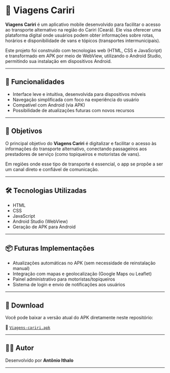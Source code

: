 # 📱 Viagens Cariri

**Viagens Cariri** é um aplicativo mobile desenvolvido para facilitar o acesso ao transporte alternativo na região do Cariri (Ceará). Ele visa oferecer uma plataforma digital onde usuários podem obter informações sobre rotas, horários e disponibilidade de vans e tópicos (transportes intermunicipais).

Este projeto foi construído com tecnologias web (HTML, CSS e JavaScript) e transformado em APK por meio de WebView, utilizando o Android Studio, permitindo sua instalação em dispositivos Android.

---

## 🔧 Funcionalidades

- Interface leve e intuitiva, desenvolvida para dispositivos móveis
- Navegação simplificada com foco na experiência do usuário
- Compatível com Android (via APK)
- Possibilidade de atualizações futuras com novos recursos

---

## 🚀 Objetivos

O principal objetivo do **Viagens Cariri** é digitalizar e facilitar o acesso às informações do transporte alternativo, conectando passageiros aos prestadores de serviço (como topiqueiros e motoristas de vans).

Em regiões onde esse tipo de transporte é essencial, o app se propõe a ser um canal direto e confiável de comunicação.

---

## 🛠 Tecnologias Utilizadas

- HTML
- CSS
- JavaScript
- Android Studio (WebView)
- Geração de APK para Android

---

## 📦 Futuras Implementações

- Atualizações automáticas no APK (sem necessidade de reinstalação manual)
- Integração com mapas e geolocalização (Google Maps ou Leaflet)
- Painel administrativo para motoristas/topiqueiros
- Sistema de login e envio de notificações aos usuários

---

## 📁 Download

Você pode baixar a versão atual do APK diretamente neste repositório:

🔗 [`Viagens-cariri.apk`](./Viagens%20cariri.apk)

---

## 🙋‍♂️ Autor

Desenvolvido por **Antônio Ithalo**

---
